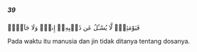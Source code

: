 ##### 39

<span class="ayah">فَيَوْمَئِذٍۢ لَّا يُسْـَٔلُ عَن ذَنۢبِهِۦٓ إِنسٌۭ وَلَا جَآنٌّۭ</span>

<span class="ayah_translation">Pada waktu itu manusia dan jin tidak ditanya tentang dosanya.</span>
